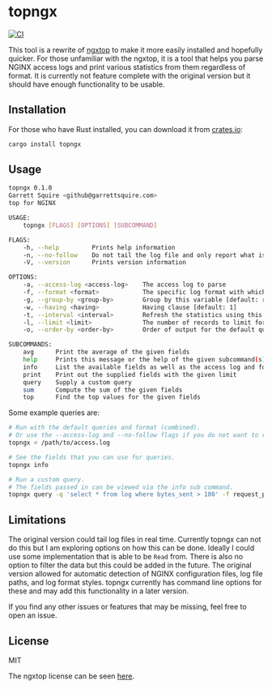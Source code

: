 # topngx
[![CI](https://github.com/gsquire/topngx/workflows/CI/badge.svg)](https://github.com/gsquire/topngx/actions)

This tool is a rewrite of [ngxtop](https://github.com/lebinh/ngxtop) to make it more easily
installed and hopefully quicker. For those unfamiliar with the ngxtop, it is a tool that helps you
parse NGINX access logs and print various statistics from them regardless of format. It is
currently not feature complete with the original version but it should have enough functionality
to be usable.

## Installation
For those who have Rust installed, you can download it from [crates.io](https://crates.io):

```sh
cargo install topngx
```

## Usage
```sh
topngx 0.1.0
Garrett Squire <github@garrettsquire.com>
top for NGINX

USAGE:
    topngx [FLAGS] [OPTIONS] [SUBCOMMAND]

FLAGS:
    -h, --help         Prints help information
    -n, --no-follow    Do not tail the log file and only report what is currently there
    -V, --version      Prints version information

OPTIONS:
    -a, --access-log <access-log>    The access log to parse
    -f, --format <format>            The specific log format with which to parse [default: combined]
    -g, --group-by <group-by>        Group by this variable [default: request_path]
    -w, --having <having>            Having clause [default: 1]
    -t, --interval <interval>        Refresh the statistics using this interval which is given in seconds [default: 2]
    -l, --limit <limit>              The number of records to limit for each query [default: 10]
    -o, --order-by <order-by>        Order of output for the default queries [default: count]

SUBCOMMANDS:
    avg      Print the average of the given fields
    help     Prints this message or the help of the given subcommand(s)
    info     List the available fields as well as the access log and format being used
    print    Print out the supplied fields with the given limit
    query    Supply a custom query
    sum      Compute the sum of the given fields
    top      Find the top values for the given fields
```

Some example queries are:

```sh
# Run with the default queries and format (combined).
# Or use the --access-log and --no-follow flags if you do not want to read from standard input.
topngx < /path/to/access.log

# See the fields that you can use for queries.
topngx info

# Run a custom query.
# The fields passed in can be viewed via the info sub command.
topngx query -q 'select * from log where bytes_sent > 100' -f request_path bytes_sent < access.log
```

## Limitations
The original version could tail log files in real time. Currently topngx can not do this but I am
exploring options on how this can be done. Ideally I could use some implementation that is able to
be `Read` from. There is also no option to filter the data but this could be added in the future.
The original version allowed for automatic detection of NGINX configuration files, log file
paths, and log format styles. topngx currently has command line options for these and may add this
functionality in a later version.

If you find any other issues or features that may be missing, feel free to open an issue.

## License
MIT

The ngxtop license can be seen [here](https://github.com/lebinh/ngxtop/blob/master/LICENSE.txt).
